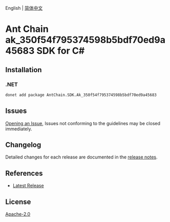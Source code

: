 English | [简体中文](README-CN.md)

# Ant Chain ak_350f54f795374598b5bdf70ed9a45683 SDK for C#

## Installation

### .NET

```bash
donet add package AntChain.SDK.Ak_350f54f795374598b5bdf70ed9a45683
```

## Issues

[Opening an Issue](https://github.com/alipay/antchain-openapi-prod-sdk/issues/new), Issues not conforming to the guidelines may be closed immediately.

## Changelog

Detailed changes for each release are documented in the [release notes](./ChangeLog.md).

## References

* [Latest Release](https://github.com/alipay/antchain-openapi-prod-sdk/)

## License

[Apache-2.0](http://www.apache.org/licenses/LICENSE-2.0)
